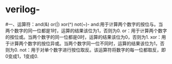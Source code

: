 # verilog-
#一、运算符：and(&) or(|) xor(^) not(~)-
and:用于计算两个数字的按位与。当两个数字的同一位都是1时，运算的结果该位为1，否则为0.
or：用于计算两个数字的按位或。当两个数字的同一位都是0时，运算的结果该位为0，否则为1.
xor：用于计算两个数字的按位异或。当两个数字同一位不同时，运算的结果该位为1，否则为0.
not：用于对单个数字进行按位取反。该运算符将数字的每一位都取反，即0变成1，1变成0.
